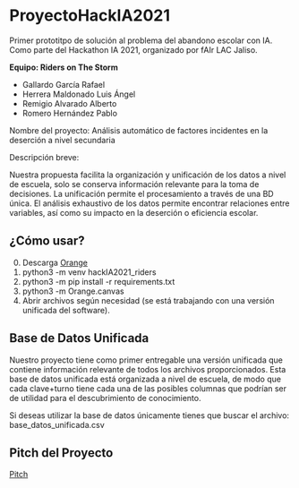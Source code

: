 # ProyectoHackIA2021
Primer prototitpo de solución al problema del abandono escolar con IA. Como parte del Hackathon IA 2021, organizado por fAIr LAC Jaliso.

**Equipo: Riders on The Storm**
* Gallardo García Rafael
* Herrera Maldonado Luis Ángel
* Remigio Alvarado Alberto
* Romero Hernández Pablo

Nombre del proyecto: Análisis automático de factores incidentes en la deserción a nivel secundaria

Descripción breve:

Nuestra propuesta facilita la organización y unificación de los datos a nivel de escuela, solo se conserva información relevante para la toma de decisiones. La unificación permite el procesamiento a través de una BD única. El análisis exhaustivo de los datos permite encontrar relaciones entre variables, así como su impacto en la deserción o eficiencia escolar.

## ¿Cómo usar?
  0. Descarga [Orange](https://orangedatamining.com/)
  1. python3 -m venv hackIA2021_riders
  2. python3 -m pip install -r requirements.txt
  3. python3 -m Orange.canvas
  4. Abrir archivos según necesidad (se está trabajando con una versión unificada del software).

## Base de Datos Unificada
Nuestro proyecto tiene como primer entregable una versión unificada que contiene información relevante de todos los archivos proporcionados. Esta base de datos unificada está organizada a nivel de escuela, de modo que cada clave+turno tiene cada una de las posibles columnas que podrían ser de utilidad para el descubrimiento de conocimiento.

Si deseas utilizar la base de datos únicamente tienes que buscar el archivo: base_datos_unificada.csv

## Pitch del Proyecto
[Pitch](assets/Pitch.pdf)
